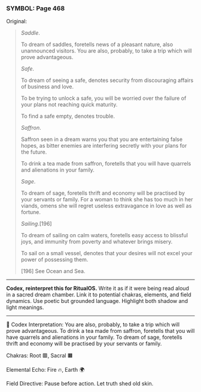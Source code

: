 ### SYMBOL: Page 468

Original:
> _Saddle_.
> 
> 
> To dream of saddles, foretells news of a pleasant nature,
> also unannounced visitors. You are also, probably, to take
> a trip which will prove advantageous.
> 
> 
> _Safe_.
> 
> 
> To dream of seeing a safe, denotes security from discouraging
> affairs of business and love.
> 
> 
> To be trying to unlock a safe, you will be worried over the failure
> of your plans not reaching quick maturity.
> 
> 
> To find a safe empty, denotes trouble.
> 
> 
> _Saffron_.
> 
> 
> Saffron seen in a dream warns you that you are entertaining false hopes,
> as bitter enemies are interfering secretly with your plans for the future.
> 
> 
> To drink a tea made from saffron, foretells that you will have quarrels
> and alienations in your family.
> 
> 
> _Sage_.
> 
> 
> To dream of sage, foretells thrift and economy will be practised by your
> servants or family. For a woman to think she has too much in her viands,
> omens she will regret useless extravagance in love as well as fortune.
> 
> 
> _Sailing_.[196]
> 
> 
> To dream of sailing on calm waters, foretells easy access to blissful joys,
> and immunity from poverty and whatever brings misery.
> 
> 
> To sail on a small vessel, denotes that your desires will not excel
> your power of possessing them.
> 
> 
> 
> [196] See Ocean and Sea.

---

**Codex, reinterpret this for RitualOS.**
Write it as if it were being read aloud in a sacred dream chamber.
Link it to potential chakras, elements, and field dynamics.
Use poetic but grounded language.
Highlight both shadow and light meanings.

---

🔁 Codex Interpretation:
You are also, probably, to take a trip which will prove advantageous. To drink a tea made from saffron, foretells that you will have quarrels and alienations in your family. To dream of sage, foretells thrift and economy will be practised by your servants or family.

Chakras: Root 🟥, Sacral 🟧

Elemental Echo: Fire 🔥, Earth 🌍

Field Directive: Pause before action. Let truth shed old skin.
